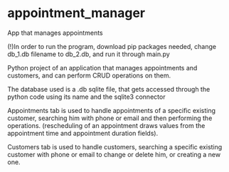 # appointment_manager
App that manages appointments

(!)In order to run the program, download pip packages needed, change db_1.db filename to db_2.db, and run it through main.py 

Python project of an application that manages appointments and customers, and can perform CRUD operations on them.

The database used is a .db sqlite file, that gets accessed through the python code using its name and the sqlite3 connector

Appointments tab is used to handle appointments of a specific existing customer, searching him with phone or email and then performing the operations.
(rescheduling of an appointment draws values from the appointment time and appointment duration fields).

Customers tab is used to handle customers, searching a specific existing customer with phone or email to change or delete him, or creating a new one.
